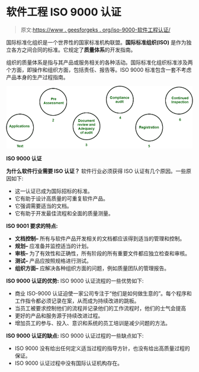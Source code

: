 # 软件工程 ISO 9000 认证

> 原文:[https://www . geesforgeks . org/iso-9000-软件工程认证/](https://www.geeksforgeeks.org/iso-9000-certification-in-software-engineering/)

国际标准化组织是一个世界性的国家标准机构联盟。**国际标准组织(ISO)** 是作为独立各方之间合同的标准。它规定了**质量体系**的开发指南。

组织的质量体系是指与其产品或服务相关的各种活动。国际标准化组织标准涉及两个方面，即操作和组织方面，包括责任、报告等。ISO 9000 标准包含一套不考虑产品本身的生产过程指南。

![](img/79d7b046d4a5c39db18d43c930c3adc4.png)

**ISO 9000 认证**

**为什么软件行业需要 ISO 认证？**
软件行业必须获得 ISO 认证有几个原因。一些原因如下:

*   这一认证已成为国际招标的标准。
*   它有助于设计高质量的可重复软件产品。
*   它强调需要适当的文档。
*   它有助于开发最佳流程和全面的质量测量。

**ISO 9001 要求的特点:**

*   **文档控制–**
    所有与软件产品开发相关的文档都应该得到适当的管理和控制。
*   **规划–**
    应准备并监控适当的计划。
*   **审核–**
    为了有效性和正确性，所有阶段的所有重要文件都应独立检查和审核。
*   **测试–**
    产品应按照规格进行测试。
*   **组织方面–**
    应解决各种组织方面的问题，例如质量团队的管理报告。

**ISO 9000 认证的优势:**
ISO 9000 认证流程的一些优势如下:

*   商业 ISO-9000 认证迫使一家公司专注于“他们是如何做生意的”。每个程序和工作指令都必须记录在案，从而成为持续改进的跳板。
*   当员工被要求控制他们的流程并记录他们的工作流程时，他们的士气会提高
*   更好的产品和服务源于持续改进过程。
*   增加员工的参与、投入、意识和系统的员工培训是减少问题的方法。

**ISO 9000 认证的缺点:**
ISO 9000 认证过程的一些缺点如下:

*   ISO 9000 没有给出任何定义适当过程的指导方针，也没有给出高质量过程的保证。
*   ISO 9000 认证过程中没有国际认证机构存在。